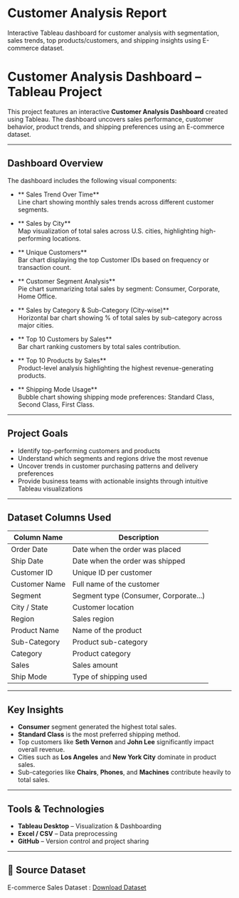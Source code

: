 # Customer Analysis Report
Interactive Tableau dashboard for customer analysis with segmentation, sales trends, top products/customers, and shipping insights using  E-commerce dataset.

#  Customer Analysis Dashboard – Tableau Project

This project features an interactive **Customer Analysis Dashboard** created using Tableau. The dashboard uncovers sales performance, customer behavior, product trends, and shipping preferences using an E-commerce dataset.

---

##  Dashboard Overview

The dashboard includes the following visual components:

- ** Sales Trend Over Time**  
  Line chart showing monthly sales trends across different customer segments.

- ** Sales by City**  
  Map visualization of total sales across U.S. cities, highlighting high-performing locations.

- ** Unique Customers**  
  Bar chart displaying the top Customer IDs based on frequency or transaction count.

- ** Customer Segment Analysis**  
  Pie chart summarizing total sales by segment: Consumer, Corporate, Home Office.

- ** Sales by Category & Sub-Category (City-wise)**  
  Horizontal bar chart showing % of total sales by sub-category across major cities.

- ** Top 10 Customers by Sales**  
  Bar chart ranking customers by total sales contribution.

- ** Top 10 Products by Sales**  
  Product-level analysis highlighting the highest revenue-generating products.

- ** Shipping Mode Usage**  
  Bubble chart showing shipping mode preferences: Standard Class, Second Class, First Class.

---

##  Project Goals

- Identify top-performing customers and products
- Understand which segments and regions drive the most revenue
- Uncover trends in customer purchasing patterns and delivery preferences
- Provide business teams with actionable insights through intuitive Tableau visualizations

---

##  Dataset Columns Used

| Column Name     | Description                            |
|-----------------|----------------------------------------|
| Order Date      | Date when the order was placed         |
| Ship Date       | Date when the order was shipped        |
| Customer ID     | Unique ID per customer                 |
| Customer Name   | Full name of the customer              |
| Segment         | Segment type (Consumer, Corporate...)  |
| City / State    | Customer location                      |
| Region          | Sales region                           |
| Product Name    | Name of the product                    |
| Sub-Category    | Product sub-category                   |
| Category        | Product category                       |
| Sales           | Sales amount                           |
| Ship Mode       | Type of shipping used                  |

---

## Key Insights

- **Consumer** segment generated the highest total sales.
- **Standard Class** is the most preferred shipping method.
- Top customers like **Seth Vernon** and **John Lee** significantly impact overall revenue.
- Cities such as **Los Angeles** and **New York City** dominate in product sales.
- Sub-categories like **Chairs**, **Phones**, and **Machines** contribute heavily to total sales.

---

## Tools & Technologies

- **Tableau Desktop** – Visualization & Dashboarding  
- **Excel / CSV** – Data preprocessing  
- **GitHub** – Version control and project sharing

---

## 🧾 Source Dataset
E-commerce Sales Dataset : <a href="https://github.com/venkteshwari/Customer-Analysis-Report/blob/main/SalesData.xlsx">Download Dataset</a>


